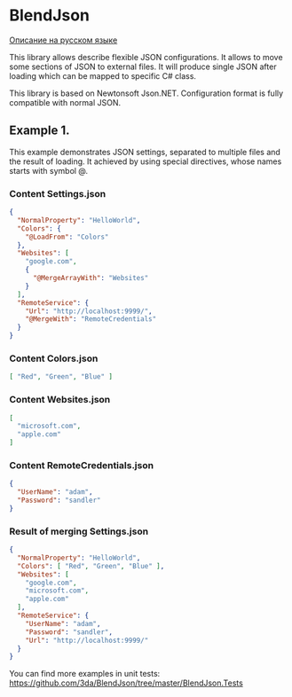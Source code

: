# BlendJson
[Описание на русском языке](README.md)

This library allows describe flexible JSON configurations.
It allows to move some sections of JSON to external files.
It will produce single JSON after loading which can be mapped to specific C# class.

This library is based on Newtonsoft Json.NET.
Configuration format is fully compatible with normal JSON.

## Example 1.
This example demonstrates JSON settings, separated to multiple files and the result of loading.
It achieved by using special directives, whose names starts with symbol @. 

### Content Settings.json
```json
{
  "NormalProperty": "HelloWorld",
  "Colors": {
    "@LoadFrom": "Colors"
  },
  "Websites": [
    "google.com",
    {
      "@MergeArrayWith": "Websites"
    }
  ],
  "RemoteService": {
    "Url": "http://localhost:9999/",
    "@MergeWith": "RemoteCredentials"
  }
}
```

### Content Colors.json
```json
[ "Red", "Green", "Blue" ]
```

### Content Websites.json
```json
[
  "microsoft.com",
  "apple.com"
]
```

### Content RemoteCredentials.json
```json
{
  "UserName": "adam",
  "Password": "sandler"
}
```

### Result of merging Settings.json
```json
{
  "NormalProperty": "HelloWorld",
  "Colors": [ "Red", "Green", "Blue" ],
  "Websites": [
    "google.com",
    "microsoft.com",
    "apple.com"
  ],
  "RemoteService": {
    "UserName": "adam",
    "Password": "sandler",
    "Url": "http://localhost:9999/"
  }
}
```


You can find more examples in unit tests:
https://github.com/3da/BlendJson/tree/master/BlendJson.Tests



